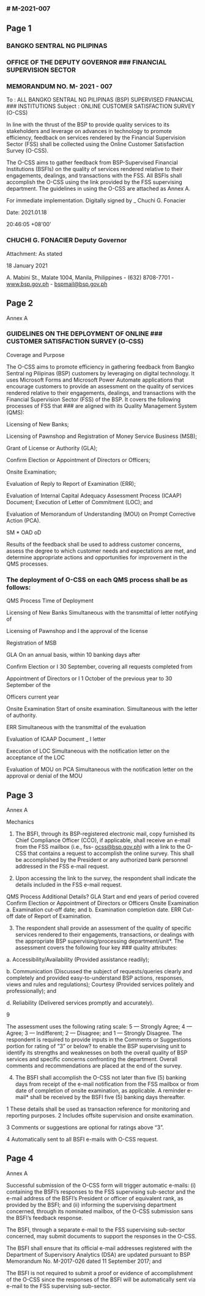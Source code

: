### # M-2021-007

## Page 1

### BANGKO SENTRAL NG PILIPINAS

### OFFICE OF THE DEPUTY GOVERNOR ### FINANCIAL SUPERVISION SECTOR

### MEMORANDUM NO. M- 2021 - 007

To : ALL BANGKO SENTRAL NG PILIPINAS (BSP) SUPERVISED FINANCIAL ### INSTITUTIONS Subject : ONLINE CUSTOMER SATISFACTION SURVEY (O-CSS)

In line with the thrust of the BSP to provide quality services to its stakeholders and leverage on advances in technology to promote efficiency, feedback on services rendered by the Financial Supervision Sector (FSS) shall be collected using the Online Customer Satisfaction Survey (O-CSS).

The O-CSS aims to gather feedback from BSP-Supervised Financial Institutions (BSFls) on the quality of services rendered relative to their engagements, dealings, and transactions with the FSS. All BSFls shall accomplish the O-CSS using the link provided by the FSS supervising department. The guidelines in using the O-CSS are attached as Annex A.

For immediate implementation. Digitally signed by _ Chuchi G. Fonacier

Date: 2021.01.18

20:46:05 +08'00'

### CHUCHI G. FONACIER Deputy Governor

Attachment: As stated

18 January 2021

A. Mabini St., Malate 1004, Manila, Philippines - (632) 8708-7701 - www.bsp.gov.ph - bspmail@bsp.gov.ph

## Page 2

Annex A

### GUIDELINES ON THE DEPLOYMENT OF ONLINE ### CUSTOMER SATISFACTION SURVEY (O-CSS)

Coverage and Purpose

The O-CSS aims to promote efficiency in gathering feedback from Bangko Sentral ng Pilipinas (BSP) customers by leveraging on digital technology. It uses Microsoft Forms and Microsoft Power Automate applications that encourage customers to provide an assessment on the quality of services rendered relative to their engagements, dealings, and transactions with the Financial Supervision Sector (FSS) of the BSP. It covers the following processes of FSS that ### are aligned with its Quality Management System (QMS):

Licensing of New Banks;

Licensing of Pawnshop and Registration of Money Service Business (MSB);

Grant of License or Authority (GLA);

Confirm Election or Appointment of Directors or Officers;

Onsite Examination;

Evaluation of Reply to Report of Examination (ERR);

Evaluation of Internal Capital Adequacy Assessment Process (ICAAP) Document; Execution of Letter of Commitment (LOC); and

Evaluation of Memorandum of Understanding (MOU) on Prompt Corrective Action (PCA).

SM * OAD oD

Results of the feedback shall be used to address customer concerns, assess the degree to which customer needs and expectations are met, and determine appropriate actions and opportunities for improvement in the QMS processes.

### The deployment of O-CSS on each QMS process shall be as follows:

QMS Process Time of Deployment

Licensing of New Banks Simultaneous with the transmittal of letter notifying of

Licensing of Pawnshop and I the approval of the license

Registration of MSB

GLA On an annual basis, within 10 banking days after

Confirm Election or I 30 September, covering all requests completed from

Appointment of Directors or I 1 October of the previous year to 30 September of the

Officers current year

Onsite Examination Start of onsite examination. Simultaneous with the letter of authority.

ERR Simultaneous with the transmittal of the evaluation

Evaluation of ICAAP Document _ I letter

Execution of LOC Simultaneous with the notification letter on the acceptance of the LOC

Evaluation of MOU on PCA Simultaneous with the notification letter on the approval or denial of the MOU

## Page 3

Annex A

Mechanics

1. The BSFI, through its BSP-registered electronic mail, copy furnished its Chief Compliance Officer (CCO), if applicable, shall receive an e-mail from the FSS mailbox (i.e., fss- ocss@bsp.gov.ph) with a link to the O-CSS that contains a request to accomplish the online survey. This shall be accomplished by the President or any authorized bank personnel addressed in the FSS e-mail request.

2. Upon accessing the link to the survey, the respondent shall indicate the details included in the FSS e-mail request.

QMS Process Additional Details? GLA Start and end years of period covered Confirm Election or Appointment of Directors or Officers Onsite Examination a. Examination cut-off date; and b. Examination completion date. ERR Cut-off date of Report of Examination.

3. The respondent shall provide an assessment of the quality of specific services rendered to their engagements, transactions, or dealings with the appropriate BSP supervising/processing department/unit*. The assessment covers the following four key ### quality attributes:

a. Accessibility/Availability (Provided assistance readily);

b. Communication (Discussed the subject of requests/queries clearly and completely and provided easy-to-understand BSP actions, responses, views and rules and regulations); Courtesy (Provided services politely and professionally); and

d. Reliability (Delivered services promptly and accurately).

9

The assessment uses the following rating scale: 5 — Strongly Agree; 4 — Agree; 3 — Indifferent; 2 — Disagree; and 1 — Strongly Disagree. The respondent is required to provide inputs in the Comments or Suggestions portion for rating of “3” or below? to enable the BSP supervising unit to identify its strengths and weaknesses on both the overall quality of BSP services and specific concerns confronting the department. Overall comments and recommendations are placed at the end of the survey.

4. The BSFI shall accomplish the O-CSS not later than five (5) banking days from receipt of the e-mail notification from the FSS mailbox or from date of completion of onsite examination, as applicable. A reminder e-mail* shall be received by the BSFI five (5) banking days thereafter.

1 These details shall be used as transaction reference for monitoring and reporting purposes. 2 Includes offsite supervision and onsite examination.

3 Comments or suggestions are optional for ratings above “3”.

4 Automatically sent to all BSFI e-mails with O-CSS request.

## Page 4

Annex A

Successful submission of the O-CSS form will trigger automatic e-mails: (i) containing the BSFl’s responses to the FSS supervising sub-sector and the e-mail address of the BSFI’s President or officer of equivalent rank, as provided by the BSFI; and (ii) informing the supervising department concerned, through its nominated mailbox, of the O-CSS submission sans the BSFI’s feedback response.

The BSFI, through a separate e-mail to the FSS supervising sub-sector concerned, may submit documents to support the responses in the O-CSS.

The BSFI shall ensure that its official e-mail addresses registered with the Department of Supervisory Analytics (DSA) are updated pursuant to BSP Memorandum No. M-2017-026 dated 11 September 2017; and

The BSFI is not required to submit a proof or evidence of accomplishment of the O-CSS since the responses of the BSFI will be automatically sent via e-mail to the FSS supervising sub-sector. 